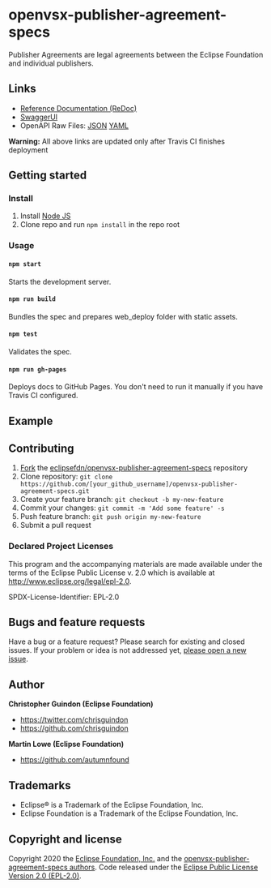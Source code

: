 # openvsx-publisher-agreement-specs

Publisher Agreements are legal agreements between the Eclipse Foundation and individual publishers.

## Links

- [Reference Documentation (ReDoc)](https://eclipsefdn.github.io/openvsx-publisher-agreement-specs/)
- [SwaggerUI](https://eclipsefdn.github.io/openvsx-publisher-agreement-specs/swagger-ui/)
- OpenAPI Raw Files: [JSON](https://eclipsefdn.github.io/openvsx-publisher-agreement-specs/openapi.json) [YAML](https://eclipsefdn.github.io/openvsx-publisher-agreement-specs/openapi.yaml)

**Warning:** All above links are updated only after Travis CI finishes deployment

## Getting started
### Install

1. Install [Node JS](https://nodejs.org/)
2. Clone repo and run `npm install` in the repo root

### Usage

#### `npm start`
Starts the development server.

#### `npm run build`
Bundles the spec and prepares web_deploy folder with static assets.

#### `npm test`
Validates the spec.

#### `npm run gh-pages`
Deploys docs to GitHub Pages. You don't need to run it manually if you have Travis CI configured.

## Example


## Contributing

1. [Fork](https://help.github.com/articles/fork-a-repo/) the [eclipsefdn/openvsx-publisher-agreement-specs](https://github.com/eclipsefdn/openvsx-publisher-agreement-specs) repository
2. Clone repository: `git clone https://github.com/[your_github_username]/openvsx-publisher-agreement-specs.git`
3. Create your feature branch: `git checkout -b my-new-feature`
4. Commit your changes: `git commit -m 'Add some feature' -s`
5. Push feature branch: `git push origin my-new-feature`
6. Submit a pull request

### Declared Project Licenses

This program and the accompanying materials are made available under the terms
of the Eclipse Public License v. 2.0 which is available at
http://www.eclipse.org/legal/epl-2.0.

SPDX-License-Identifier: EPL-2.0

## Bugs and feature requests

Have a bug or a feature request? Please search for existing and closed issues. If your problem or idea is not addressed yet, [please open a new issue](https://github.com/eclipsefdn/openvsx-publisher-agreement-specs/issues/new).

## Author

**Christopher Guindon (Eclipse Foundation)**

- <https://twitter.com/chrisguindon>
- <https://github.com/chrisguindon>

**Martin Lowe (Eclipse Foundation)**

- <https://github.com/autumnfound>

## Trademarks

* Eclipse® is a Trademark of the Eclipse Foundation, Inc.
* Eclipse Foundation is a Trademark of the Eclipse Foundation, Inc.

## Copyright and license

Copyright 2020 the [Eclipse Foundation, Inc.](https://www.eclipse.org) and the [openvsx-publisher-agreement-specs authors](https://github.com/eclipsefdn/openvsx-publisher-agreement-specs/graphs/contributors). Code released under the [Eclipse Public License Version 2.0 (EPL-2.0)](https://github.com/eclipsefdn/openvsx-publisher-agreement-specs/blob/src/LICENSE).

